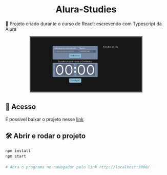 <h1 align="center">Alura-Studies</h1>

:book: Projeto criado durante o curso de React: escrevendo com Typescript da Alura

<div align="center">
  <img src="screencapture.png" alt="Imagem do Alura-Studies" width="70%">
</div>

## 📁 Acesso
É possivel baixar o projeto nesse <a href="https://github.com/lucash-barbosa/Alura-Studies/archive/refs/heads/master.zip">link</a>

## 🛠️ Abrir e rodar o projeto

```bash
npm install
npm start

# Abra o programa no navegador pelo link http://localhost:3000/
```
